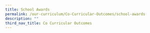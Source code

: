 ```yaml
---
title: School Awards
permalink: /our-curriculum/Co-Curricular-Outcomes/school-awards
description: ""
third_nav_title: Co Curricular Outcomes
---
```

